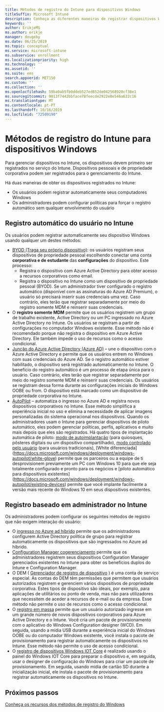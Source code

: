 ```yaml
---
title: Métodos de registro do Intune para dispositivos Windows
titleSuffix: Microsoft Intune
description: Conheça as diferentes maneiras de registrar dispositivos Windows no Intune
keywords: ''
author: ErikjeMS
ms.author: erikje
manager: dougeby
ms.date: 06/25/2019
ms.topic: conceptual
ms.service: microsoft-intune
ms.subservice: enrollment
ms.localizationpriority: high
ms.technology: ''
ms.assetid: ''
ms.suite: ems
search.appverid: MET150
ms.custom: ''
ms.collection: ''
ms.openlocfilehash: 59ba9ab5fb0ddeb527ed852de042568920cf38e1
ms.sourcegitcommit: 9013f7442bbface78feecde2922e8e546a622c16
ms.translationtype: MT
ms.contentlocale: pt-PT
ms.lasthandoff: 10/16/2019
ms.locfileid: "72509190"
---
```

# <a name="intune-enrollment-methods-for-windows-devices"></a>Métodos de registro do Intune para dispositivos Windows

Para gerenciar dispositivos no Intune, os dispositivos devem primeiro ser registrados no serviço do Intune. Dispositivos pessoais e de propriedade corporativa podem ser registrados para o gerenciamento do Intune. 

Há duas maneiras de obter os dispositivos registrados no Intune:
- Os usuários podem registrar automaticamente seus computadores Windows 
- Os administradores podem configurar políticas para forçar o registro automático sem qualquer envolvimento do usuário

## <a name="user-self-enrollment-in-intune"></a>Registro automático do usuário no Intune

Os usuários podem registrar automaticamente seu dispositivo Windows usando qualquer um destes métodos:

- [BYOD (Traga seu próprio dispositivo)](https://docs.microsoft.com/intune-user-help/enroll-windows-10-device): os usuários registram seus dispositivos de propriedade pessoal escolhendo conectar uma conta **corporativa e de estudante** das **configurações** do dispositivo. Este processo:
  - Registra o dispositivo com Azure Active Directory para obter acesso a recursos corporativos como email.
  - Registra o dispositivo no Intune como um dispositivo de propriedade pessoal (BYOD).
Se um administrador tiver configurado o registro automático (disponível com as assinaturas do Azure AD Premium), o usuário só precisará inserir suas credenciais uma vez. Caso contrário, eles terão que registrar separadamente por meio do registro somente MDM e reinserir suas credenciais.  
- O **registro somente MDM** permite que os usuários registrem um grupo de trabalho existente, Active Directory ou um PC ingressado no Azure Active Directory no Intune. Os usuários se registram a partir de configurações no computador Windows existente. Esse método não é recomendado porque não registra o dispositivo em Azure Active Directory. Ele também impede o uso de recursos como o acesso condicional.
- [Junção do Azure Active Directory (Azure AD)](https://docs.microsoft.com/azure/active-directory/user-help/user-help-join-device-on-network) – une o dispositivo com o Azure Active Directory e permite que os usuários entrem no Windows com suas credenciais do Azure AD. Se o registro automático estiver habilitado, o dispositivo será registrado automaticamente no Intune. O benefício do registro automático é um processo de etapa única para o usuário. Caso contrário, eles terão que registrar separadamente por meio do registro somente MDM e reinserir suas credenciais. Os usuários se registram dessa forma durante as configurações iniciais do Windows OOBE ou from. O dispositivo está marcado como um dispositivo de propriedade corporativa no Intune.
- [AutoPilot](enrollment-autopilot.md) – automatiza o ingresso no Azure AD e registra novos dispositivos corporativos no Intune. Esse método simplifica a experiência inicial no uso e elimina a necessidade de aplicar imagens personalizadas do sistema operacional nos dispositivos. Quando os administradores usam o Intune para gerenciar dispositivos de piloto automático, eles podem gerenciar políticas, perfis, aplicativos e muito mais depois que eles são registrados.  Há quatro tipos de implantação automática de piloto: [modo de autoimplantação](https://docs.microsoft.com/windows/deployment/windows-autopilot/self-deploying) (para quiosques, pôsteres digitais ou um dispositivo compartilhado), [modo controlado pelo usuário](https://docs.microsoft.com/windows/deployment/windows-autopilot/user-driven) (para usuários tradicionais), [White diferenciada] (https://docs.microsoft.com/windows/deployment/windows-autopilot/white-glove) permite que os parceiros ou a equipe de ti desprovisionem previamente um PC com Windows 10 para que ele seja totalmente configurado e pronto para os negócios e [piloto automático para dispositivos existentes] (https://docs.microsoft.com/windows/deployment/windows-autopilot/existing-devices) permite que você implante facilmente a versão mais recente do Windows 10 em seus dispositivos existentes.

## <a name="administrator-based-enrollment-in-intune"></a>Registro baseado em administrador no Intune

Os administradores podem configurar os seguintes métodos de registro que não exigem interação do usuário:

- O [ingresso no Azure ad híbrido](https://docs.microsoft.com/windows/client-management/mdm/enroll-a-windows-10-device-automatically-using-group-policy) permite que os administradores configurem Active Directory política de grupo para registrar automaticamente os dispositivos que são ingressados no Azure ad híbrido. 
- [Configuration Manager cogerenciamento](https://docs.microsoft.com/sccm/comanage/overview) permite que os administradores registrem seus dispositivos Configuration Manager gerenciados existentes no Intune para obter os benefícios duplos do Intune e Configuration Manager. 
- O DEM ( [Gerenciador de registro de dispositivo](device-enrollment-manager-enroll.md) ) é uma conta de serviço especial. As contas do DEM têm permissões que permitem que usuários autorizados registrem e gerenciem vários dispositivos de propriedade corporativa. Estes tipos de dispositivo são ideais, por exemplo, para aplicações de utilitários ou ponto de venda, mas não para utilizadores que necessitem de aceder a recursos de e-mail ou da empresa. Esse método não permite o uso de recursos como o acesso condicional. 
- O [registro em massa](../windows-bulk-enroll.md) permite que um usuário autorizado ingresse em um grande número de novos dispositivos corporativos para Azure Active Directory e o Intune. Você cria um pacote de provisionamento com o aplicativo do Windows Configuration designer (WCD). Em seguida, usando a mídia USB durante a experiência inicial do Windows OOBE ou do computador Windows existente, você instala o pacote de provisionamento para registrar automaticamente os dispositivos no Intune. Esse método não permite o uso de acesso condicional. 
- O [registro de dispositivos Windows IOT Core](https://docs.microsoft.com/windows/iot-core/manage-your-device/intunedeviceenrollment) é realizado usando o painel do Windows IOT Core para preparar o dispositivo e, em seguida, usar o designer de configuração do Windows para criar um pacote de provisionamento. Em seguida, usando mídia de cartão SD durante a inicialização inicial, ele instala o pacote de provisionamento para registrar automaticamente os dispositivos no Intune.

## <a name="next-steps"></a>Próximos passos

[Conheça os recursos dos métodos de registro do Windows](enrollment-method-capab.md)
